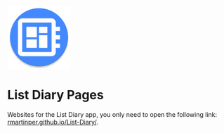 ![List Diary Logo](https://github.com/RMartinPer/List-Diary/blob/master/app/src/main/res/mipmap-xxhdpi/ic_launcher_round.png)

# List Diary Pages

Websites for the List Diary app, you only need to open the following link: [rmartinper.github.io/List-Diary/](https://rmartinper.github.io/List-Diary/).
